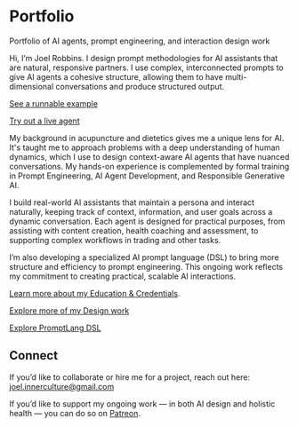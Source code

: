 # Portfolio
Portfolio of AI agents, prompt engineering, and interaction design work

​Hi, I’m Joel Robbins. ​I design prompt methodologies for AI assistants that are natural, responsive partners. I use complex, interconnected prompts to give AI agents a cohesive structure, allowing them to have multi-dimensional conversations and produce structured output.

[See a runnable example](WWHW_Framework.md) 

[Try out a live agent](https://github.com/JoelRobbinsAI/Design_Work/blob/main/tour_guide.md)

​My background in acupuncture and dietetics gives me a unique lens for AI. It's taught me to approach problems with a deep understanding of human dynamics, which I use to design context-aware AI agents that have nuanced conversations. My hands-on experience is complemented by formal training in Prompt Engineering, AI Agent Development, and Responsible Generative AI.

​I build real-world AI assistants that maintain a persona and interact naturally, keeping track of context, information, and user goals across a dynamic conversation. Each agent is designed for practical purposes, from assisting with content creation, health coaching and assessment, to supporting complex workflows in trading and other tasks.

​I’m also developing a specialized AI prompt language (DSL) to bring more structure and efficiency to prompt engineering. This ongoing work reflects my commitment to creating practical, scalable AI interactions.

[Learn more about my Education & Credentials](Certifications.md).  

[Explore more of my Design work ](https://github.com/JoelRobbinsAI/Design_Work.git)

[Explore PromptLang DSL](https://github.com/JoelRobbinsAI/PromptLang.git)

## Connect  

If you’d like to collaborate or hire me for a project, reach out here:  
joel.innerculture@gmail.com  

If you’d like to support my ongoing work — in both AI design and holistic health — you can do so on [Patreon](https://patreon.com/InnerCulture).

